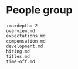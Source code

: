 # People group

```{toctree}
:maxdepth: 2
overview.md
expectations.md
compensation.md
development.md
hiring.md
titles.md
time-off.md
```
